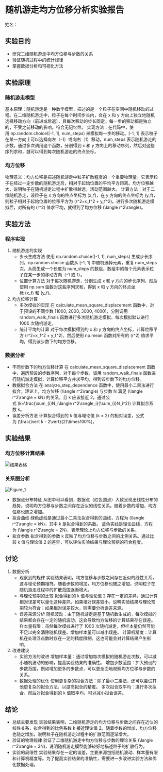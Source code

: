 # 随机游走均方位移分析实验报告

姓名：

## 实验目的
- 研究二维随机游走中均方位移与步数的关系
- 验证随机过程中的统计规律
- 掌握数据分析和可视化方法

## 实验原理
### 随机游走模型
基本原理：随机游走是一种数学模型，描述的是一个粒子在空间中随机移动的过程。在二维随机游走中，粒子在每个时间步长内，会在 x 和 y 方向上独立地随机选择移动方向（前进或后退），且每次移动的步长固定。每一步的移动都是独立的，不受之前移动的影响，符合无记忆性。
实现方法：在代码中，使用 np.random.choice([-1, 1], num_steps) 来模拟每一步的移动。[-1, 1] 表示粒子在某一方向上可以选择向左（-1）或向右（1）移动，num_steps 表示随机游走的步数。通过多次调用这个函数，分别得到 x 和 y 方向上的移动序列，然后对这些序列求和，就可以得到每次随机游走的终点坐标。
### 均方位移
物理意义：均方位移是描述随机游走中粒子扩散程度的一个重要物理量。它表示粒子在经过一定步数的随机游走后，相对于起始位置的平均平方距离。均方位移越大，说明粒子在随机游走过程中扩散得越远，活动范围越大。
计算方法：对于二维随机游走，设粒子在 x 方向的终点坐标为 \(x_f\)，在 y 方向的终点坐标为 \(y_f\)，则粒子相对于起始位置的位移平方为 \(r^2=x_f^2 + y_f^2\)。进行多次随机游走模拟后，对所有的 \(r^2\) 值求平均，就得到了均方位移 \(\langle r^2\rangle\)。
## 实验方法
### 程序实现
1. 随机游走的实现
   - 步长生成方法
     使用 np.random.choice([-1, 1], num_steps) 生成步长序列。np.random.choice 函数从 [-1, 1] 中随机选择元素，重复 num_steps 次，从而生成一个长度为 num_steps 的数组，数组中的每个元素表示粒子在某一步的移动方向（-1 或 1）。
   - 位置计算方法
     对于每次随机游走，分别生成 x 和 y 方向的步长序列，然后使用 np.sum 函数对这些序列求和，得到 x 和 y 方向的终点坐标 \(x_f\) 和 \(y_f\)。   
2. 均方位移计算
   - 多次模拟的实现
     在 calculate_mean_square_displacement 函数中，对于预设的不同步数 [1000, 2000, 3000, 4000]，分别调用 random_walk_finals 函数进行多次随机游走模拟，每次模拟默认进行 1000 次随机游走。
   - 统计平均的计算
     对于每次模拟得到的 x 和 y 方向的终点坐标，计算位移平方 \(r^2=x_f^2 + y_f^2\)，然后使用 np.mean 函数对所有的 \(r^2\) 值求平均，得到该步数下的均方位移。
### 数据分析
- 不同步数下的均方位移计算
  在 calculate_mean_square_displacement 函数中，遍历预设的步数序列，对于每个步数，调用 random_walk_finals 函数进行随机游走模拟，计算位移平方并求平均，得到该步数下的均方位移。
- 数据拟合方法
  在 analyze_step_dependence 函数中，使用最小二乘法进行拟合。理论上，均方位移 \(\langle r^2\rangle\) 与步数 N 满足 \(\langle r^2\rangle = kN\) 的关系，且 k 应该接近 2。通过公式 \(k=\frac{\sum_{i}N_i\langle r^2\rangle_i}{\sum_{i}N_i^2}\) 计算拟合系数 k。
- 误差分析方法
  计算拟合得到的 k 值与理论值 \(k = 2\) 的相对误差，公式为 \(\frac{\vert k - 2\vert}{2}\times100\%\)。
## 实验结果
### 均方位移计算结果
![结果表格](https://github.com/user-attachments/assets/e5d3b4e8-817f-4f9b-bec9-d0d42d64b7e7)
### 关系图分析
![Figure_1](https://github.com/user-attachments/assets/27ff85b2-7b5e-4b67-8b7c-49e2dc8b15b4)
- 数据点分布特征
  从图中可以看到，数据点（红色圆点）大致呈现出线性分布的趋势，说明均方位移与步数之间存在近似的线性关系。随着步数的增加，均方位移也随之增加。
- 拟合曲线
  绿色虚线是通过最小二乘法拟合得到的曲线，方程为 \(\langle r^2\rangle = kN\)，其中 k 是拟合得到的系数。
  蓝色实线是理论曲线，方程为 \(\langle r^2\rangle = 2N\)，表示理论上均方位移与步数的关系。
- 拟合参数
  拟合得到的参数 k 反映了均方位移与步数之间的比例关系。通过比较 k 值与理论值 2 的差异，可以评估实验结果与理论预期的符合程度。
## 讨论
1. 数据分析
   - 观察到的规律
     实验结果表明，均方位移与步数之间存在近似的线性关系，这与理论预期相符。随着步数的增加，均方位移也随之增加，说明粒子在随机游走过程中的扩散范围逐渐增大。
   - 与理论预期的比较
     拟合得到的 k 值与理论值 2 存在一定的差异，通过计算相对误差可以量化这种差异。如果相对误差较小，说明实验结果与理论预期较为符合；如果相对误差较大，则需要分析误差来源。
   - 误差来源分析
     随机波动：由于随机游走是基于随机数生成的，每次模拟的结果都会存在一定的随机波动，这会导致均方位移的计算结果存在误差。
     样本量有限：虽然每次模拟进行了 1000 次随机游走，但样本量仍然可能不足以完全消除随机误差。增加样本量可以减小误差。
     计算机精度：计算机在处理浮点数时存在一定的精度限制，这也可能会对计算结果产生影响。
2. 改进建议
   - 实验方法的改进
     增加样本量：通过增加每次模拟的随机游走次数，可以减小随机波动的影响，提高实验结果的准确性。
     增加步数范围：扩大预设的步数范围，例如增加更多的步数点，可以更全面地观察均方位移与步数的关系。
   - 数据处理的优化
     使用更复杂的拟合方法：除了最小二乘法，还可以尝试其他更复杂的拟合方法，以提高拟合的精度。
     多次拟合取平均：进行多次拟合，然后对拟合得到的 k 值取平均，可以减小拟合误差。
## 结论
- 总结主要发现
  实验结果表明，二维随机游走的均方位移与步数之间存在近似的线性关系，拟合得到的比例系数 k 接近理论值 2。随着步数的增加，均方位移也随之增加，说明粒子在随机游走过程中的扩散范围逐渐增大。
- 验证的物理规律
  验证了二维随机游走中均方位移与步数的理论关系 \(\langle r^2\rangle = 2N\)，说明随机游走模型能够较好地描述粒子的扩散行为。
- 实验的局限性
  实验结果存在一定的误差，主要来源包括随机波动、样本量有限和计算机精度等。为了提高实验结果的准确性，需要进一步改进实验方法和优化数据处理。
